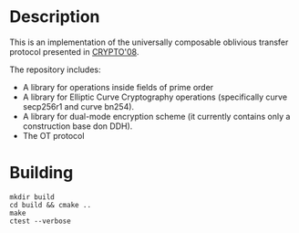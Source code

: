 # Description

This is an implementation of the universally composable oblivious transfer protocol presented in [CRYPTO'08](https://link.springer.com/chapter/10.1007/978-3-540-85174-5_31). 

The repository includes:
- A library for operations inside fields of prime order
- A library for Elliptic Curve Cryptography operations (specifically curve secp256r1 and curve bn254). 
- A library for dual-mode encryption scheme (it currently contains only a construction base don DDH). 
- The OT protocol 

# Building
```
mkdir build
cd build && cmake ..
make
ctest --verbose
```
